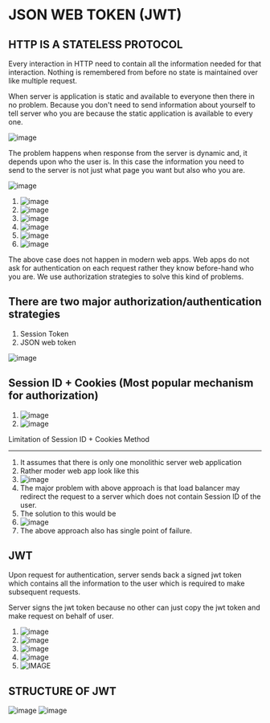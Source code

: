 # JSON WEB TOKEN (JWT)



## HTTP IS A STATELESS PROTOCOL

Every interaction in HTTP need to contain all the information needed for that interaction.
Nothing is remembered from before no state is maintained over like multiple request.

When server is application is static and available to everyone then there in no problem.
Because you don't need to send information about yourself to tell server who you are
because the static application is available to every one.

![image](https://drive.google.com/uc?id=1toCKXDXGQNt9HaFIjWFhOsXNgBZ_JQWa)


The problem happens when response from the server is dynamic and, it depends upon who the
user is. In this case the information you need to send to the server is not just what page you want but
also who you are.

![image](https://drive.google.com/uc?id=15vyt5HC2pqgHkhN2baxp1eXB8sLxu2jH)

1. ![image](https://drive.google.com/uc?id=17MyKq4kH0afBycXueOiMuMwAgTYmUmMl)
2. ![image](https://drive.google.com/uc?id=18EUtqTk0gzPaOQYLZLdGp6swCc-w7ZeK)
3. ![image](https://drive.google.com/uc?id=1e4lDJUhRUY-MaeBo2zBWQL-WtwP6uC2I)
4. ![image](https://drive.google.com/uc?id=1w01lIr_WQN0HO0b8Ar5kjkxkHzImKbcQ)
5. ![image](https://drive.google.com/uc?id=1AMB17xjQUlGxfdfVeq7JjvQOF6xq4OvT)
6. ![image](https://drive.google.com/uc?id=1SzMK6XXUZR3Qts9X9ItjeyzoTAcGfHuz)

The above case does not happen in modern web apps. Web apps do not ask for
authentication on each request rather they know before-hand who you are. We
use authorization strategies to solve this kind of problems.


## There are two major authorization/authentication strategies

1. Session Token
2. JSON web token

![image](https://drive.google.com/uc?id=1uq26VOs6kvMrftwKciKGVDo4HtgwdU9N)

## Session ID + Cookies (Most popular mechanism for authorization)

1. ![image](https://drive.google.com/uc?id=16bzS1r3htncNp2yHqcRcwJdTvzMGWSE8)
2. ![image](https://drive.google.com/uc?id=1g2zS5yk_EvwrQIJOCfvuhH_mLKawGJDg)

Limitation of Session ID + Cookies Method
*****
1. It assumes that there is only one monolithic server web application
2. Rather moder web app look like this
3. ![image](https://drive.google.com/uc?id=13lFbWtlpB4o2vROanMhEFDITxn2z4v4u)
4. The major problem with above approach is that load balancer may redirect the request
to a server which does not contain Session ID of the user.
5. The solution to this would be
6. ![image](https://drive.google.com/uc?id=1a3C3q72x8u3mrssG8FumAHuyAcu_D50X)
7. The above approach also has single point of failure.


## JWT

Upon request for authentication, server sends back a signed jwt token which contains all
the information to the user which is required to make subsequent requests.

Server signs the jwt token because no other can just copy the jwt token and make request
on behalf of user.

1. ![image](https://drive.google.com/uc?id=1uxKloITzQcOTC5BvbqwAAk_JKgTtCuIX)
2. ![image](https://drive.google.com/uc?id=17B6CG_k2VuuLirtIfsQjoni_iMPYmZCE)
3. ![image](https://drive.google.com/uc?id=1CA8TiVZ8rYRUBhAWvCMFauVf3P4IQt0d)
4. ![image](https://drive.google.com/uc?id=1y2f4qr_SqprAw5HNqcacT06TvVXLTGFl)
5. ![IMAGE](https://drive.google.com/uc?id=1tMI1ZIdqWmQNg90nC5OA9wWhWypPu25X)

## STRUCTURE OF JWT

![image](https://drive.google.com/uc?id=1JPKdfidAK4P8sCQ3AWEMKH5YMubTwna4)
![image](https://drive.google.com/uc?id=1zqclJkxhdXFbwzfWeXf7YPped8t2vYn0)